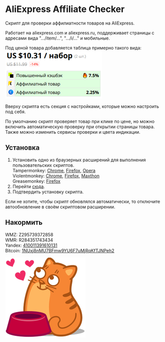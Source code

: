 # AliExpress Affiliate Checker
Скрипт для проверки аффилиатности товаров на AliExpress.

Работает на aliexpress.com и aliexpress.ru, поддерживает страницы с адресами вида ".../item/...", ".../i/..." и мобильные.

Под ценой товара добавляется таблица примерно такого вида:  
![Таблица](img/table.png)

Вверху скрипта есть секция с настройками, которые можно настроить под себя.

По умолчанию скрипт проверяет товар при клике по цене, но можно включить автоматическую проверку при открытии страницы товара. Также можно изменить сервисы проверки и цвета индикации.

## Установка
1. Установить одно из браузерных расширений для выполнения пользовательских скриптов.  
   Tampermonkey: [Chrome](https://chrome.google.com/webstore/detail/tampermonkey/dhdgffkkebhmkfjojejmpbldmpobfkfo?hl=ru), [Firefox](https://addons.mozilla.org/ru/firefox/addon/tampermonkey/), [Opera](https://addons.opera.com/ru/extensions/details/tampermonkey-beta/)  
   Violentmonkey: [Chrome](https://chrome.google.com/webstore/detail/violentmonkey/jinjaccalgkegednnccohejagnlnfdag?hl=ru), [Firefox](https://addons.mozilla.org/ru/firefox/addon/violentmonkey/), [Maxthon](https://extension.maxthon.com/detail/index.php?view_id=1680)  
   Greasemonkey: [Firefox](https://addons.mozilla.org/ru/firefox/addon/greasemonkey/)
2. Перейти [сюда](/../../raw/master/AliExpressAffiliateChecker.user.js).
3. Подтвердить установку скрипта.

Если не хотите, чтобы скрипт обновлялся автоматически, то отключите автообновление в своём скриптовом расширении.

## Накормить
WMZ: Z295739372858  
WMR: R284351743434  
Yandex: [410011391610131](https://money.yandex.ru/to/410011391610131)  
Bitcoin: [1NUxj8nMU7BFmw9YU6F7uMjRqKfTJNPeh2](http://donatecoins.org/btc/1NUxj8nMU7BFmw9YU6F7uMjRqKfTJNPeh2)

![Котик](img/cat.png)